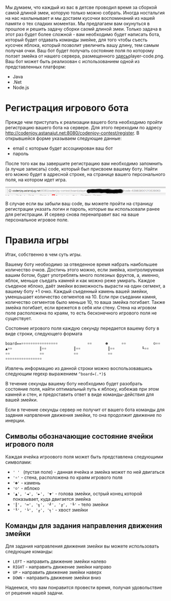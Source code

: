 Мы думаем, что каждый из вас в детсве проводил время за сборкой самой длиной змеи, которую только можно собрать. Иногда ностальгия на нас нахлынывает и мы достаем кусочки воспоминаний из нашей памяти о тех сладких моментах. Мы предлагаем вам окунуться в прошлое и решить задачу сборки саомй длиной змеи. Только задача в этот раз будет более сложной - вам необходимо будет написать бота, который будет отдавать команды змейке, для того чтобы съесть кусочек яблока, который позволит увеличить вашу длину, тем самым получая очки. Ваш бот будет получать состояние поля по которому ползет змейка от нашего сервера, размещенного [здесь](http://codenjoy.astanajug.net:8080/codenjoy-contest)player-code.png. Ваш бот может быть реализован с использованием одной из представленных платформ:

* Java
* .Net
* Node.js

# Регистрация игрового бота
Прежде чем приступать к реализации вашего бота необходимо пройти регистрацию вашего бота на сервере. Для этого переходим по адресу http://codenjoy.astanajut.net:8080/codenjoy-contest/register. В открывшейся форме указываем следующие данные:
 * email с которым будет ассоциирован ваш бот
 * пароль
 
 После того как вы завершите регистрацию вам необходимо запомнить (а лучше записать) code, который был присвоем вашему боту. Найти его можно будет в адресной строке, на странице вашего персонального поля, на котором идет игра.

 ![Код игрока](player-code.png)

 В случае если вы забыли ваш code, вы можете пройти на страницу регистрации указать логин и пароль, которые вы использовали ранее для регистрации. И сервер снова перенаправит вас на ваше персональное игровое поле.

# Правила игры

Итак, собственно в чем суть игры.

Вашему боту необходимо за отведенное время набрать наибольшее количество очков. Достичь этого можно, если змейка, контролируемая вашим ботом, будет употреблять много полезных фруктов, а, именно, яблок, меньше съедать камней и как можно реже умирать. Каждое съеденое яблоко, даёт змейки возможность вырасти на один сегмент, а вашему боту +1 очко. Каждый съеденный камень вашей змейки, уменшьшает количество сегментов на 10. Если при съедании камня, количество сегментов было меньше 10, то ваша змейка погибает. Также змейка погибает, если врежется в себя или стену. Стена на игровом поле расположена по краям, то есть бесконечного игрового поля не существует.

Состояние игрового поля каждую секунду передается вашему боту в виде строки, следующего формата

```
board==☼☼☼☼☼☼☼☼☼☼☼☼☼☼☼☼             ☼☼      ☻      ☼☼            ☺☼☼            ▲☼☼            ║☼☼            ║☼☼            ║☼☼            ╙☼☼             ☼☼             ☼☼             ☼☼             ☼☼             ☼☼☼☼☼☼☼☼☼☼☼☼☼☼☼☼
```

Извлечь информацию из данной строки можно воспользовавшись следующим regexp выражением ```^board=(.*)$```

В течение секунды вашему боту необходимо будет разобрать состояние поля, найти оптимальный путь к яблоку, избежав при этом камней и стен, и предоставить ответ в виде команды-действия для вашей змейки. 

Если в течение секунды сервер не получит от вашего бота команды для задвния напрвления движения змейки, то она продолжит движение по инерции.

## Символы обозначающие состояние ячейки игрового поля

Каждая ячейка игроового поля может быть представлена следующими символами:

* ```' ' ``` (пустая поле) - данная ячейка и змейка может по ней двигаться
* ```'☼'``` - стена, расположена по краям игрового поля
* ```'☻'``` - камень
* ```'☺'``` - яблоко
* ```'▲', '◄', '►', '▼'``` - голова змейки, острый конец которой показывает, куда двигается змейка
* ```'║', '═', '╗', '╝', '╔', '╚'``` - тело змейки
* ```'╙', '╘', '╓', '╕'``` - хвост змейки

## Команды для задания направления движения змейки

Для задания направления движения змейки вы можете использовать следующие команды:

* ```LEFT``` - направить движение змейки налево
* ```RIGHT``` - направить движение змейки направо
* ```UP``` - направить движение змейки наверх
* ```DOWN``` - направить движение змейки вниз


Надеемся, что вам понравится провести время, получая удовольствие от решения нашей задачи.
